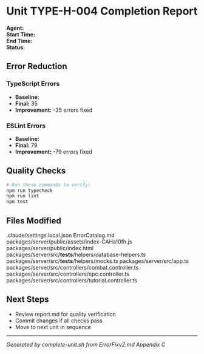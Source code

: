 # Unit TYPE-H-004 Completion Report

**Agent:**   
**Start Time:**   
**End Time:**   
**Status:**   

## Error Reduction

### TypeScript Errors
- **Baseline:** 
- **Final:** 35
- **Improvement:** -35 errors fixed

### ESLint Errors
- **Baseline:** 
- **Final:** 79
- **Improvement:** -79 errors fixed

## Quality Checks

```bash
# Run these commands to verify:
npm run typecheck
npm run lint
npm test
```

## Files Modified
.claude/settings.local.json
ErrorCatalog.md
packages/server/public/assets/index-CAHa10fh.js
packages/server/public/index.html
packages/server/src/__tests__/helpers/database-helpers.ts
packages/server/src/__tests__/helpers/mocks.ts
packages/server/src/app.ts
packages/server/src/controllers/combat.controller.ts
packages/server/src/controllers/npc.controller.ts
packages/server/src/controllers/tutorial.controller.ts

## Next Steps
- Review report.md for quality verification
- Commit changes if all checks pass
- Move to next unit in sequence

---
*Generated by complete-unit.sh from ErrorFixv2.md Appendix C*
